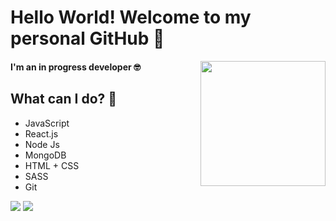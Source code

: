 # Hello World! Welcome to my personal GitHub 🤠
<img align='right' src='https://media.giphy.com/media/LmNwrBhejkK9EFP504/giphy.gif' width='200'>

#### I'm an in progress developer 🤓

## What can I do? 🧐

* JavaScript
* React.js
* Node Js
* MongoDB
* HTML + CSS
* SASS
* Git

[![](https://i.ibb.co/5jyLjN2/Group-3.png)](https://github.com/user/repository/subscription)
[![](https://i.ibb.co/0tp7xNW/Group-1.png)](https://github.com/user/repository/subscription)
